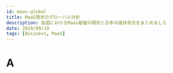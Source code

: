 ```yaml
---
id: maas-global
title: MaaS現状のグローバル分析
description: 各国におけるMaas基盤の現状と日本の進捗具合をまとめました
date: 2020/09/19
tags: [Business, MaaS]
---
```


# A

